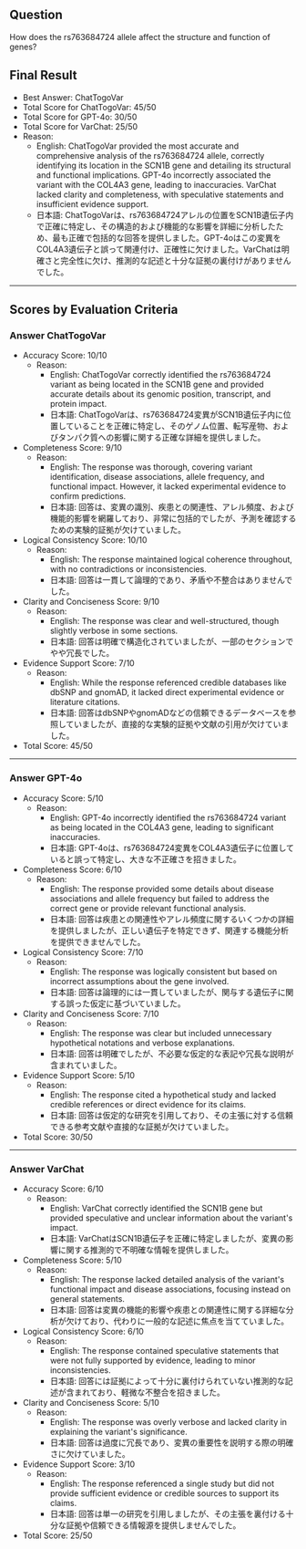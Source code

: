 ## Question

How does the rs763684724 allele affect the structure and function of genes?

## Final Result

- Best Answer: ChatTogoVar
- Total Score for ChatTogoVar: 45/50
- Total Score for GPT-4o: 30/50
- Total Score for VarChat: 25/50
- Reason:
  - English: ChatTogoVar provided the most accurate and comprehensive analysis of the rs763684724 allele, correctly identifying its location in the SCN1B gene and detailing its structural and functional implications. GPT-4o incorrectly associated the variant with the COL4A3 gene, leading to inaccuracies. VarChat lacked clarity and completeness, with speculative statements and insufficient evidence support.
  - 日本語: ChatTogoVarは、rs763684724アレルの位置をSCN1B遺伝子内で正確に特定し、その構造的および機能的な影響を詳細に分析したため、最も正確で包括的な回答を提供しました。GPT-4oはこの変異をCOL4A3遺伝子と誤って関連付け、正確性に欠けました。VarChatは明確さと完全性に欠け、推測的な記述と十分な証拠の裏付けがありませんでした。

---

## Scores by Evaluation Criteria

### Answer ChatTogoVar
- Accuracy Score: 10/10
  - Reason: 
    - English: ChatTogoVar correctly identified the rs763684724 variant as being located in the SCN1B gene and provided accurate details about its genomic position, transcript, and protein impact.
    - 日本語: ChatTogoVarは、rs763684724変異がSCN1B遺伝子内に位置していることを正確に特定し、そのゲノム位置、転写産物、およびタンパク質への影響に関する正確な詳細を提供しました。
- Completeness Score: 9/10
  - Reason: 
    - English: The response was thorough, covering variant identification, disease associations, allele frequency, and functional impact. However, it lacked experimental evidence to confirm predictions.
    - 日本語: 回答は、変異の識別、疾患との関連性、アレル頻度、および機能的影響を網羅しており、非常に包括的でしたが、予測を確認するための実験的証拠が欠けていました。
- Logical Consistency Score: 10/10
  - Reason: 
    - English: The response maintained logical coherence throughout, with no contradictions or inconsistencies.
    - 日本語: 回答は一貫して論理的であり、矛盾や不整合はありませんでした。
- Clarity and Conciseness Score: 9/10
  - Reason: 
    - English: The response was clear and well-structured, though slightly verbose in some sections.
    - 日本語: 回答は明確で構造化されていましたが、一部のセクションでやや冗長でした。
- Evidence Support Score: 7/10
  - Reason: 
    - English: While the response referenced credible databases like dbSNP and gnomAD, it lacked direct experimental evidence or literature citations.
    - 日本語: 回答はdbSNPやgnomADなどの信頼できるデータベースを参照していましたが、直接的な実験的証拠や文献の引用が欠けていました。
- Total Score: 45/50

---

### Answer GPT-4o
- Accuracy Score: 5/10
  - Reason: 
    - English: GPT-4o incorrectly identified the rs763684724 variant as being located in the COL4A3 gene, leading to significant inaccuracies.
    - 日本語: GPT-4oは、rs763684724変異をCOL4A3遺伝子に位置していると誤って特定し、大きな不正確さを招きました。
- Completeness Score: 6/10
  - Reason: 
    - English: The response provided some details about disease associations and allele frequency but failed to address the correct gene or provide relevant functional analysis.
    - 日本語: 回答は疾患との関連性やアレル頻度に関するいくつかの詳細を提供しましたが、正しい遺伝子を特定できず、関連する機能分析を提供できませんでした。
- Logical Consistency Score: 7/10
  - Reason: 
    - English: The response was logically consistent but based on incorrect assumptions about the gene involved.
    - 日本語: 回答は論理的には一貫していましたが、関与する遺伝子に関する誤った仮定に基づいていました。
- Clarity and Conciseness Score: 7/10
  - Reason: 
    - English: The response was clear but included unnecessary hypothetical notations and verbose explanations.
    - 日本語: 回答は明確でしたが、不必要な仮定的な表記や冗長な説明が含まれていました。
- Evidence Support Score: 5/10
  - Reason: 
    - English: The response cited a hypothetical study and lacked credible references or direct evidence for its claims.
    - 日本語: 回答は仮定的な研究を引用しており、その主張に対する信頼できる参考文献や直接的な証拠が欠けていました。
- Total Score: 30/50

---

### Answer VarChat
- Accuracy Score: 6/10
  - Reason: 
    - English: VarChat correctly identified the SCN1B gene but provided speculative and unclear information about the variant's impact.
    - 日本語: VarChatはSCN1B遺伝子を正確に特定しましたが、変異の影響に関する推測的で不明確な情報を提供しました。
- Completeness Score: 5/10
  - Reason: 
    - English: The response lacked detailed analysis of the variant's functional impact and disease associations, focusing instead on general statements.
    - 日本語: 回答は変異の機能的影響や疾患との関連性に関する詳細な分析が欠けており、代わりに一般的な記述に焦点を当てていました。
- Logical Consistency Score: 6/10
  - Reason: 
    - English: The response contained speculative statements that were not fully supported by evidence, leading to minor inconsistencies.
    - 日本語: 回答には証拠によって十分に裏付けられていない推測的な記述が含まれており、軽微な不整合を招きました。
- Clarity and Conciseness Score: 5/10
  - Reason: 
    - English: The response was overly verbose and lacked clarity in explaining the variant's significance.
    - 日本語: 回答は過度に冗長であり、変異の重要性を説明する際の明確さに欠けていました。
- Evidence Support Score: 3/10
  - Reason: 
    - English: The response referenced a single study but did not provide sufficient evidence or credible sources to support its claims.
    - 日本語: 回答は単一の研究を引用しましたが、その主張を裏付ける十分な証拠や信頼できる情報源を提供しませんでした。
- Total Score: 25/50